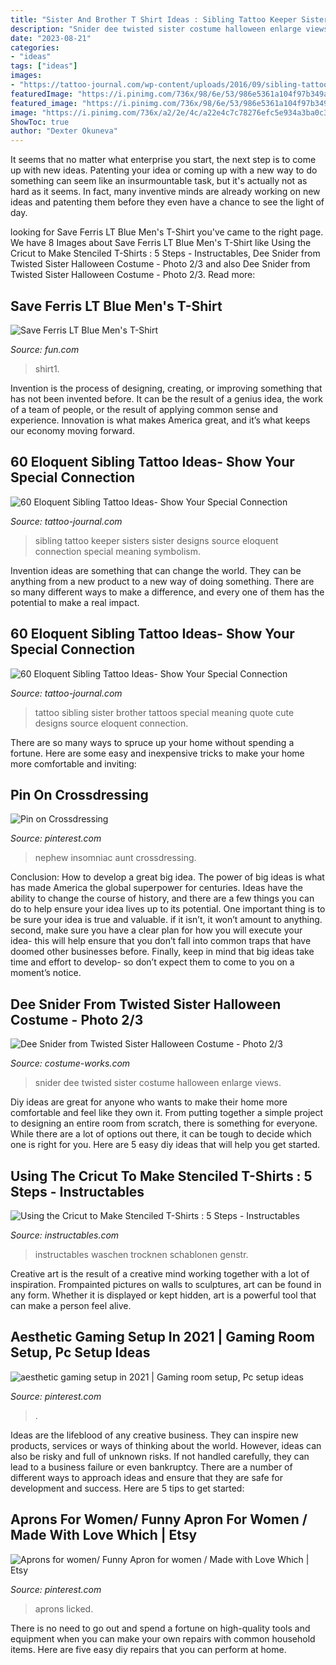 ```yaml
---
title: "Sister And Brother T Shirt Ideas : Sibling Tattoo Keeper Sisters Sister Designs Source Eloquent Connection Special Meaning Symbolism"
description: "Snider dee twisted sister costume halloween enlarge views"
date: "2023-08-21"
categories:
- "ideas"
tags: ["ideas"]
images:
- "https://tattoo-journal.com/wp-content/uploads/2016/09/sibling-tattoo26-650x403.jpg"
featuredImage: "https://i.pinimg.com/736x/98/6e/53/986e5361a104f97b349a6fea838e5f66.jpg"
featured_image: "https://i.pinimg.com/736x/98/6e/53/986e5361a104f97b349a6fea838e5f66.jpg"
image: "https://i.pinimg.com/736x/a2/2e/4c/a22e4c7c78276efc5e934a3ba0c32739.jpg"
ShowToc: true
author: "Dexter Okuneva"
---
```



It seems that no matter what enterprise you start, the next step is to come up with new ideas. Patenting your idea or coming up with a new way to do something can seem like an insurmountable task, but it's actually not as hard as it seems. In fact, many inventive minds are already working on new ideas and patenting them before they even have a chance to see the light of day.

	

		
looking for Save Ferris LT Blue Men&#039;s T-Shirt you've came to the right page. We have 8 Images about Save Ferris LT Blue Men&#039;s T-Shirt like Using the Cricut to Make Stenciled T-Shirts : 5 Steps - Instructables, Dee Snider from Twisted Sister Halloween Costume - Photo 2/3 and also Dee Snider from Twisted Sister Halloween Costume - Photo 2/3. Read more:
		
    
## Save Ferris LT Blue Men&#039;s T-Shirt

<img loading=lazy src="https://images.fun.com/products/28168/2-1-72982/save-ferris-lt-blue-mens-t-shirt1.jpg" onerror="this.onerror=null;this.src='https://tse1.mm.bing.net/th?id=OIP.36RaKXSFTr4rXGOI7rkfwAHaKl&amp;pid=15.1';" alt="Save Ferris LT Blue Men&#039;s T-Shirt">

_Source: fun.com_

>shirt1. 

	

Invention is the process of designing, creating, or improving something that has not been invented before. It can be the result of a genius idea, the work of a team of people, or the result of applying common sense and experience. Innovation is what makes America great, and it’s what keeps our economy moving forward.

    
## 60 Eloquent Sibling Tattoo Ideas- Show Your Special Connection

<img loading=lazy src="https://tattoo-journal.com/wp-content/uploads/2016/09/sibling-tattoo26-650x403.jpg" onerror="this.onerror=null;this.src='https://tse2.mm.bing.net/th?id=OIP.exrk-i9C1A7pfGK13VSCEAHaEl&amp;pid=15.1';" alt="60 Eloquent Sibling Tattoo Ideas- Show Your Special Connection">

_Source: tattoo-journal.com_

>sibling tattoo keeper sisters sister designs source eloquent connection special meaning symbolism. 

	

Invention ideas are something that can change the world. They can be anything from a new product to a new way of doing something. There are so many different ways to make a difference, and every one of them has the potential to make a real impact.

    
## 60 Eloquent Sibling Tattoo Ideas- Show Your Special Connection

<img loading=lazy src="https://tattoo-journal.com/wp-content/uploads/2016/09/sibling-tattoo15-650x650.jpg" onerror="this.onerror=null;this.src='https://tse2.mm.bing.net/th?id=OIP.rSR2VzNPDv4yzSnkm8X_pAHaHa&amp;pid=15.1';" alt="60 Eloquent Sibling Tattoo Ideas- Show Your Special Connection">

_Source: tattoo-journal.com_

>tattoo sibling sister brother tattoos special meaning quote cute designs source eloquent connection. 

	

There are so many ways to spruce up your home without spending a fortune. Here are some easy and inexpensive tricks to make your home more comfortable and inviting:

    
## Pin On Crossdressing

<img loading=lazy src="https://i.pinimg.com/736x/20/ab/7c/20ab7c278a3061af94e92ab3c372f262.jpg" onerror="this.onerror=null;this.src='https://tse3.mm.bing.net/th?id=OIP.7FKo2wg--3lfLuquyMoq1wAAAA&amp;pid=15.1';" alt="Pin on Crossdressing">

_Source: pinterest.com_

>nephew insomniac aunt crossdressing. 

	

Conclusion: How to develop a great big idea.
The power of big ideas is what has made America the global superpower for centuries. Ideas have the ability to change the course of history, and there are a few things you can do to help ensure your idea lives up to its potential.
One important thing is to be sure your idea is true and valuable. if it isn’t, it won’t amount to anything. second, make sure you have a clear plan for how you will execute your idea- this will help ensure that you don’t fall into common traps that have doomed other businesses before. Finally, keep in mind that big ideas take time and effort to develop- so don’t expect them to come to you on a moment’s notice.

    
## Dee Snider From Twisted Sister Halloween Costume - Photo 2/3

<img loading=lazy src="https://photos.costume-works.com/full/dee_snider_from_twisted_sister1.jpg" onerror="this.onerror=null;this.src='https://tse3.mm.bing.net/th?id=OIP.-yjrcbvHtx2rVc9sUQZ6aQHaKd&amp;pid=15.1';" alt="Dee Snider from Twisted Sister Halloween Costume - Photo 2/3">

_Source: costume-works.com_

>snider dee twisted sister costume halloween enlarge views. 

	

Diy ideas are great for anyone who wants to make their home more comfortable and feel like they own it. From putting together a simple project to designing an entire room from scratch, there is something for everyone. While there are a lot of options out there, it can be tough to decide which one is right for you. Here are 5 easy diy ideas that will help you get started.

    
## Using The Cricut To Make Stenciled T-Shirts : 5 Steps - Instructables

<img loading=lazy src="https://content.instructables.com/ORIG/F0E/J4TI/GQ5Q4U54/F0EJ4TIGQ5Q4U54.jpg?auto=webp&amp;frame=1&amp;width=2100" onerror="this.onerror=null;this.src='https://tse2.mm.bing.net/th?id=OIP.Yb6lzxaDOWOtgJFUDmuFvAHaFj&amp;pid=15.1';" alt="Using the Cricut to Make Stenciled T-Shirts : 5 Steps - Instructables">

_Source: instructables.com_

>instructables waschen trocknen schablonen genstr. 

	

Creative art is the result of a creative mind working together with a lot of inspiration. Frompainted pictures on walls to sculptures, art can be found in any form. Whether it is displayed or kept hidden, art is a powerful tool that can make a person feel alive.

    
## Aesthetic Gaming Setup In 2021 | Gaming Room Setup, Pc Setup Ideas

<img loading=lazy src="https://i.pinimg.com/736x/a2/2e/4c/a22e4c7c78276efc5e934a3ba0c32739.jpg" onerror="this.onerror=null;this.src='https://tse1.mm.bing.net/th?id=OIP.PWJnvVijc9KSE_ROtJ3G7wHaKO&amp;pid=15.1';" alt="aesthetic gaming setup in 2021 | Gaming room setup, Pc setup ideas">

_Source: pinterest.com_

>. 

	

Ideas are the lifeblood of any creative business. They can inspire new products, services or ways of thinking about the world. However, ideas can also be risky and full of unknown risks. If not handled carefully, they can lead to a business failure or even bankruptcy. There are a number of different ways to approach ideas and ensure that they are safe for development and success. Here are 5 tips to get started:

    
## Aprons For Women/ Funny Apron For Women / Made With Love Which | Etsy

<img loading=lazy src="https://i.pinimg.com/736x/98/6e/53/986e5361a104f97b349a6fea838e5f66.jpg" onerror="this.onerror=null;this.src='https://tse3.mm.bing.net/th?id=OIP.jyZp8ulqlkXcJ1AmpLM1CAHaLH&amp;pid=15.1';" alt="Aprons for women/ Funny Apron for women / Made with Love Which | Etsy">

_Source: pinterest.com_

>aprons licked. 

	

There is no need to go out and spend a fortune on high-quality tools and equipment when you can make your own repairs with common household items. Here are five easy diy repairs that you can perform at home.

